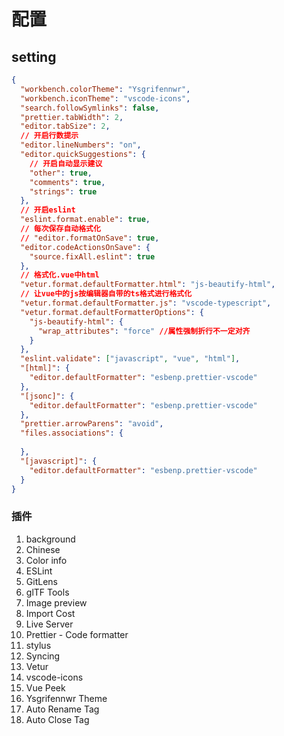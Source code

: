 # 配置

## setting

```json
{
  "workbench.colorTheme": "Ysgrifennwr",
  "workbench.iconTheme": "vscode-icons",
  "search.followSymlinks": false,
  "prettier.tabWidth": 2,
  "editor.tabSize": 2,
  // 开启行数提示
  "editor.lineNumbers": "on",
  "editor.quickSuggestions": {
    // 开启自动显示建议
    "other": true,
    "comments": true,
    "strings": true
  },
  // 开启eslint
  "eslint.format.enable": true,
  // 每次保存自动格式化
  // "editor.formatOnSave": true,
  "editor.codeActionsOnSave": {
    "source.fixAll.eslint": true
  },
  // 格式化.vue中html
  "vetur.format.defaultFormatter.html": "js-beautify-html",
  // 让vue中的js按编辑器自带的ts格式进行格式化
  "vetur.format.defaultFormatter.js": "vscode-typescript",
  "vetur.format.defaultFormatterOptions": {
    "js-beautify-html": {
      "wrap_attributes": "force" //属性强制折行不一定对齐
    }
  },
  "eslint.validate": ["javascript", "vue", "html"],
  "[html]": {
    "editor.defaultFormatter": "esbenp.prettier-vscode"
  },
  "[jsonc]": {
    "editor.defaultFormatter": "esbenp.prettier-vscode"
  },
  "prettier.arrowParens": "avoid",
  "files.associations": {
  
  },
  "[javascript]": {
    "editor.defaultFormatter": "esbenp.prettier-vscode"
  }
}
```

### 插件
1. background
2. Chinese
3. Color info
4. ESLint
5. GitLens
6. glTF Tools
7. Image preview
8. Import Cost
9. Live Server
10. Prettier - Code formatter
11. stylus
12. Syncing
13. Vetur
14. vscode-icons
15. Vue Peek
16. Ysgrifennwr Theme
17. Auto Rename Tag
18. Auto Close Tag
